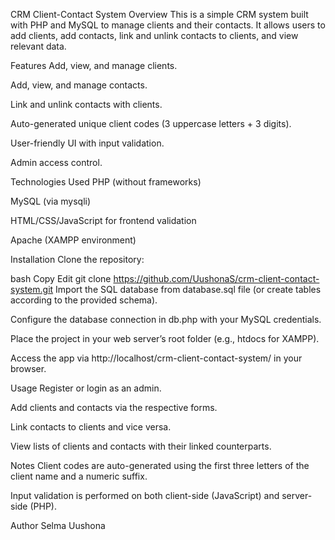 CRM Client-Contact System
Overview
This is a simple CRM system built with PHP and MySQL to manage clients and their contacts. It allows users to add clients, add contacts, link and unlink contacts to clients, and view relevant data.

Features
Add, view, and manage clients.

Add, view, and manage contacts.

Link and unlink contacts with clients.

Auto-generated unique client codes (3 uppercase letters + 3 digits).

User-friendly UI with input validation.

Admin access control.

Technologies Used
PHP (without frameworks)

MySQL (via mysqli)

HTML/CSS/JavaScript for frontend validation

Apache (XAMPP environment)

Installation
Clone the repository:

bash
Copy
Edit
git clone https://github.com/UushonaS/crm-client-contact-system.git
Import the SQL database from database.sql file (or create tables according to the provided schema).

Configure the database connection in db.php with your MySQL credentials.

Place the project in your web server’s root folder (e.g., htdocs for XAMPP).

Access the app via http://localhost/crm-client-contact-system/ in your browser.

Usage
Register or login as an admin.

Add clients and contacts via the respective forms.

Link contacts to clients and vice versa.

View lists of clients and contacts with their linked counterparts.

Notes
Client codes are auto-generated using the first three letters of the client name and a numeric suffix.

Input validation is performed on both client-side (JavaScript) and server-side (PHP).

Author
Selma Uushona
